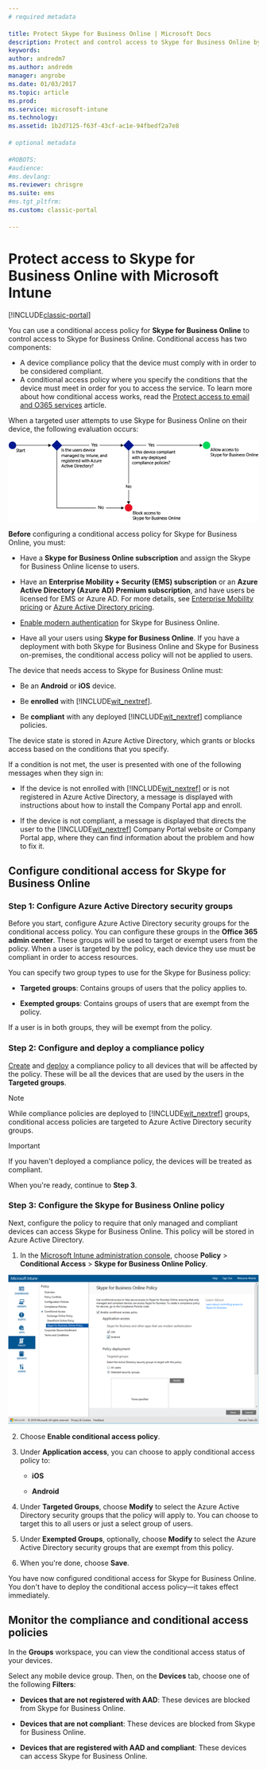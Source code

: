 ```yaml
---
# required metadata

title: Protect Skype for Business Online | Microsoft Docs
description: Protect and control access to Skype for Business Online by using conditional access.
keywords:
author: andredm7
ms.author: andredm
manager: angrobe
ms.date: 01/03/2017
ms.topic: article
ms.prod:
ms.service: microsoft-intune
ms.technology:
ms.assetid: 1b2d7125-f63f-43cf-ac1e-94fbedf2a7e8

# optional metadata

#ROBOTS:
#audience:
#ms.devlang:
ms.reviewer: chrisgre
ms.suite: ems
#ms.tgt_pltfrm:
ms.custom: classic-portal

---
```


# Protect access to Skype for Business Online with Microsoft Intune

[!INCLUDE[classic-portal](../includes/classic-portal.md)]

You can use a conditional access policy for **Skype for Business Online** to control access to Skype for Business Online.
Conditional access has two components:
- A device compliance policy that the device must comply with in order to be considered compliant.
- A conditional access policy where you specify the conditions that the device must meet in order for you to access the service.
To learn more about how conditional access works, read the [Protect access to email and O365 services](restrict-access-to-email-and-o365-services-with-microsoft-intune.md) article.

When a targeted user attempts to use Skype for Business Online on their device, the following evaluation occurs:

![Diagram that shows the decision points that are used to determine if a device is allowed access to Skype for Business Online or is blocked](../media/ConditionalAccess_SkypeforBusiness.png)

**Before** configuring a conditional access policy for Skype for Business Online, you must:
- Have a **Skype for Business Online subscription** and assign the Skype for Business Online license to users.
- Have an **Enterprise Mobility + Security (EMS) subscription** or an **Azure Active Directory (Azure AD) Premium subscription**, and have users be licensed for EMS or Azure AD. For more details, see [Enterprise Mobility pricing](https://www.microsoft.com/en-us/cloud-platform/enterprise-mobility-pricing) or [Azure Active Directory pricing](https://azure.microsoft.com/en-us/pricing/details/active-directory/).

-   [Enable modern authentication](https://docs.microsoft.com/en-us/intune/deploy-use/restrict-access-to-skype-for-business-online-with-microsoft-intune) for Skype for Business Online.
-  Have all your users using **Skype for Business Online**. If you have a deployment with both Skype for Business Online and Skype for Business on-premises, the conditional access policy will not be applied to users.

The device that needs access to Skype for Business Online must:

-   Be an **Android** or **iOS** device.

-   Be **enrolled** with [!INCLUDE[wit_nextref](../includes/wit_nextref_md.md)].

-   Be **compliant** with any deployed [!INCLUDE[wit_nextref](../includes/wit_nextref_md.md)] compliance policies.


The device state is stored in Azure Active Directory, which grants or blocks access based on the conditions that you specify.

If a condition is not met, the user is presented with one of the following messages when they sign in:

-   If the device is not enrolled with [!INCLUDE[wit_nextref](../includes/wit_nextref_md.md)] or is not registered in Azure Active Directory, a message is displayed with instructions about how to install the Company Portal app and enroll.

-   If the device is not compliant, a message is displayed that directs the user to the [!INCLUDE[wit_nextref](../includes/wit_nextref_md.md)] Company Portal website or Company Portal app, where they can find information about the problem and how to fix it.

## Configure conditional access for Skype for Business Online

### Step 1: Configure Azure Active Directory security groups
Before you start, configure Azure Active Directory security groups for the conditional access policy. You can configure these groups in the **Office 365 admin center**. These groups will be used to target or exempt users from the policy. When a user is targeted by the policy, each device they use must be compliant in order to access resources.

You can specify two group types to use for the Skype for Business policy:

-   **Targeted groups**: Contains groups of users that the policy applies to.

-   **Exempted groups**: Contains groups of users that are exempt from the policy.

If a user is in both groups, they will be exempt from the policy.

### Step 2: Configure and deploy a compliance policy
[Create](create-a-device-compliance-policy-in-microsoft-intune.md) and [deploy](deploy-and-monitor-a-device-compliance-policy-in-microsoft-intune.md) a compliance policy to all devices that will be affected by the policy. These will be all the devices that are used by the users in the **Targeted groups**.

> [!NOTE]
> While compliance policies are deployed to [!INCLUDE[wit_nextref](../includes/wit_nextref_md.md)] groups, conditional access policies are targeted to Azure Active Directory security groups.


> [!IMPORTANT]
> If you haven't deployed a compliance policy, the devices will be treated as compliant.

When you're ready, continue to **Step 3**.

### Step 3: Configure the Skype for Business Online policy
Next, configure the policy to require that only managed and compliant devices can access Skype for Business Online. This policy will be stored in Azure Active Directory.

1.  In the [Microsoft Intune administration console](https://manage.microsoft.com), choose **Policy** > **Conditional Access** > **Skype for Business Online Policy**.

  ![Screenshot of the Skype for Business Online conditional access policy page](./media/conditional_access_SFBPolicy.png)

2.  Choose **Enable conditional access policy**.

3.  Under **Application access**, you can choose to apply conditional access policy to:

    -   **iOS**

    -   **Android**

4.  Under **Targeted Groups**, choose **Modify** to select the Azure Active Directory security groups that the policy will apply to. You can choose to target this to all users or just a select group of users.

5.  Under **Exempted Groups**, optionally, choose **Modify** to select the Azure Active Directory security groups that are exempt from this policy.

6.  When you're done, choose **Save**.

You have now configured conditional access for Skype for Business Online. You don't have to deploy the conditional access policy—it takes effect immediately.


## Monitor the compliance and conditional access policies
In the **Groups** workspace, you can view the conditional access status of your devices.

Select any mobile device group. Then, on the **Devices** tab, choose one of the following **Filters**:

* **Devices that are not registered with AAD**: These devices are blocked from Skype for Business Online.

* **Devices that are not compliant**: These devices are blocked from Skype for Business Online.

* **Devices that are registered with AAD and compliant**: These devices can access Skype for Business Online.
